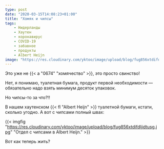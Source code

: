 ```yaml
---
type: post
date: "2020-03-15T14:08:23+01:00"
title: "Хомяк и чипсы"
tags:
    - Нидерланды
    - Хаутен
    - коронавирус
    - COVID-19
    - забавное
    - продукты
    - Albert Heijn
image: "https://res.cloudinary.com/yktoo/image/upload/blog/fug856xtdifdljidtusg.jpg"
---
```


Это уже не {{< a "0674" "хомячество" >}}, это просто свинство!

Нет, я понимаю, туалетная бумага, продукт первой необходимости — обязательно надо взять минимум десяток упаковок.

<!--more-->

Но чипсы-то за что?!!

В нашем хаутенском {{< fl "Albert Heijn" >}} туалетной бумаги, кстати, сколько угодно. А вот с чипсами полный швах:

{{< imgfig "https://res.cloudinary.com/yktoo/image/upload/blog/fug856xtdifdljidtusg.jpg" "Отдел с чипсами в Albert Heijn." >}}

Вот как теперь жить?